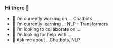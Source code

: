 ### Hi there 👋

- 🔭 I’m currently working on ... Chatbots
- 🌱 I’m currently learning ... NLP - Transformers
- 👯 I’m looking to collaborate on ...
- 🤔 I’m looking for help with ...
- 💬 Ask me about ...Chatbots, NLP

<!--
**Murgates/Murgates** is a ✨ _special_ ✨ repository because its `README.md` (this file) appears on your GitHub profile.

Here are some ideas to get you started:

- 🔭 I’m currently working on ... Chatbots
- 🌱 I’m currently learning ... NLP - Transformers
- 👯 I’m looking to collaborate on ...
- 🤔 I’m looking for help with ...
- 💬 Ask me about ...Chatbots, NLP
- 📫 How to reach me: ...
- 😄 Pronouns: ...
- ⚡ Fun fact: ...
-->
